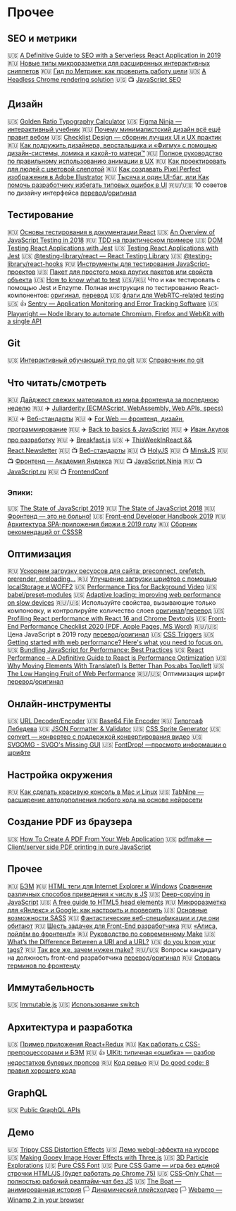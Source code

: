 # Прочее

<!--
🇺🇸 []()
🇷🇺 []()
🏳 []()
🇷🇺/🇺🇸 [перевод]()/[оригинал]()
-->

## SEO и метрики

🇺🇸 [A Definitive Guide to SEO with a Serverless React Application in 2019](https://www.codemochi.com/blog/2019-06-12-guide-to-seo-with-serverless-react)
🇷🇺 [Новые типы микроразметки для расширенных интерактивных сниппетов](https://habr.com/ru/company/promopult/blog/465577/)
🇷🇺 [Гид по Метрике: как проверить работу цели](https://yandex.ru/blog/metrika-club/gid-po-metrike-kak-proverit-rabotu-tseli)
🇺🇸 [A Headless Chrome rendering solution](https://github.com/GoogleChrome/rendertron)
🇺🇸 📺 [JavaScript SEO](https://www.youtube.com/playlist?list=PLKoqnv2vTMUPOalM1zuWDP9OQl851WMM9)

## Дизайн

🇺🇸 [Golden Ratio Typography Calculator](https://grtcalculator.com/)
🇺🇸 [Figma Ninja — интерактивный учебник](https://www.figma.com/c/file/769694576496801916)
🇷🇺 [Почему минималистский дизайн всё ещё правит вебом](https://habr.com/ru/company/nix/blog/268227/)
🇺🇸 [Checklist Design — сборник лучших UI и UX практик](https://www.checklist.design/)
🇷🇺 [Как подружить дизайнера, верстальщика и «Фигму» с помощью дизайн-системы, ломика и какой-то матери™](https://habr.com/ru/post/464115/)
🇷🇺 [Полное руководство по правильному использованию анимации в UX](https://habr.com/ru/post/424383/)
🇷🇺 [Как проектировать для людей с цветовой слепотой](https://habr.com/ru/post/275001/)
🇷🇺 [Как создавать Pixel Perfect изображения в Adobe Illustrator](https://habr.com/ru/post/259723/)
🇷🇺 [Тысяча и один UI-баг, или Как помочь разработчику избегать типовых ошибок в UI](https://habr.com/ru/company/badoo/blog/479970/)
🇷🇺/🇺🇸 10 советов по дизайну интерфейса [перевод](https://habr.com/ru/post/417959/)/[оригинал](https://www.onepixelout.com/design-academy/10-tips-to-designing-forms/)

## Тестирование

🇷🇺 [Основы тестирования в документации React](https://ru.reactjs.org/docs/testing.html)
🇺🇸 [An Overview of JavaScript Testing in 2018](https://medium.com/welldone-software/an-overview-of-javascript-testing-in-2018-f68950900bc3)
🇷🇺 [TDD на практическом примере](https://bespoyasov.ru/ttt-tdd/)
🇺🇸 [DOM Testing React Applications with Jest](https://www.codementor.io/pkodmad/dom-testing-react-application-jest-k4ll4f8sd)
🇺🇸 [Testing React Applications with Jest](https://auth0.com/blog/testing-react-applications-with-jest/)
🇺🇸 [@testing-library/react — React Testing Library](https://testing-library.com/docs/react-testing-library/intro)
🇺🇸 [@testing-library/react-hooks](https://www.npmjs.com/package/@testing-library/react-hooks)
🇷🇺 [Инструменты для тестирования JavaScript-проектов](https://habr.com/ru/company/ruvds/blog/349452/)
🇺🇸 [Пакет для простого мока других пакетов или свойств объекта](https://www.npmjs.com/package/identity-obj-proxy)
🇺🇸 [How to know what to test](https://kentcdodds.com/blog/how-to-know-what-to-test)
🇺🇸/🇷🇺 Что и как тестировать с помощью Jest и Enzyme. Полная инструкция по тестированию React-компонентов: [оригинал](https://djangostars.com/blog/what-and-how-to-test-with-enzyme-and-jest-full-instruction-on-react-component-testing/), [перевод](https://medium.com/devschacht/what-and-how-to-test-with-jest-and-enzyme-full-instruction-on-react-components-testing-d3504f3fbc54)
🇺🇸 [флаги для WebRTC-related testing](https://webrtc.org/testing/)
🇺🇸 👍 [Sentry — Application Monitoring and Error Tracking Software](https://sentry.io/)
🇺🇸 [Playwright — Node library to automate Chromium, Firefox and WebKit with a single API](https://github.com/microsoft/playwright)


## Git

🇺🇸 [Интерактивный обучающий тур по git](https://githowto.com/ru)
🇺🇸 [Справочник по git](https://git-scm.com/book/ru/v2)

## Что читать/смотреть

🇷🇺 [Дайджест свежих материалов из мира фронтенда за последнюю неделю](https://habr.com/ru/search/?target_type=posts&order_by=date&q=%D0%94%D0%B0%D0%B9%D0%B4%D0%B6%D0%B5%D1%81%D1%82+%D1%81%D0%B2%D0%B5%D0%B6%D0%B8%D1%85+%D0%BC%D0%B0%D1%82%D0%B5%D1%80%D0%B8%D0%B0%D0%BB%D0%BE%D0%B2+%D0%B8%D0%B7+%D0%BC%D0%B8%D1%80%D0%B0+%D1%84%D1%80%D0%BE%D0%BD%D1%82%D0%B5%D0%BD%D0%B4%D0%B0+%D0%B7%D0%B0+%D0%BF%D0%BE%D1%81%D0%BB%D0%B5%D0%B4%D0%BD%D1%8E%D1%8E+%D0%BD%D0%B5%D0%B4%D0%B5%D0%BB%D1%8E&flow=)
🇷🇺 ✈️ [Juliarderity (ECMAScript, WebAssembly, Web APIs, specs)](https://t.me/juliarderity)
🇷🇺 ✈️ [Веб-стандарты](https://t.me/webstandards_ru)
🇷🇺 ✈️ [For Web — фронтенд, дизайн, программирование](https://t.me/forwebdev)
🇷🇺 ✈️ [Back to basics & JavaScript](https://t.me/backtobasicsjs)
🇷🇺 ✈️ [Иван Акулов про разработку](https://t.me/iamakulov_channel)
🇷🇺 ✈️ [Breakfast.js](https://t.me/breakfastjs)
🇺🇸 ✈️ [ThisWeekInReact && React.Newsletter](https://t.me/this_week_in_react)
🇷🇺 📺 [Веб-стандарты](https://www.youtube.com/user/wstdays/)
🇷🇺 📺 [HolyJS](https://www.youtube.com/channel/UC2Jwo4Q0s-ucjGseHP8XUSQ)
🇷🇺 📺 [MinskJS](https://www.youtube.com/channel/UClp8fFQIhFWT9uSmFYx41RA/)
🇷🇺 📺 [Фронтенд — Академия Яндекса](https://www.youtube.com/channel/UCMtlICYxr6Dz_PG9_SVqRYQ)
🇷🇺 📺 [JavaScript.Ninja](https://www.youtube.com/channel/UCW9pyonagDWGMCy7V_Kro6g/)
🇷🇺 📺 [JavaScript.ru](https://www.youtube.com/user/iliakan/)
🇷🇺 📺 [FrontendConf](https://www.youtube.com/channel/UCGQRn0aTnJK-zHFAdT9Nm1A/videos)

### Эпики:

🇺🇸 [The State of JavaScript 2019](https://2019.stateofjs.com/)
🇷🇺 [The State of JavaScript 2018](https://2018.stateofjs.com/ru/)
🇷🇺 [Фронтенд — это не больно!](https://bespoyasov.ru/front-not-pain/)
🇺🇸 [Front-end Developer Handbook 2019](https://frontendmasters.com/books/front-end-handbook/2019/#6.36)
🇷🇺 [Архитектура SPA-приложения биржи в 2019 году](https://habr.com/ru/post/450360/)
🇷🇺 [Сборник рекомендаций от CSSSR](https://github.com/CSSSR/sputnik)

## Оптимизация

🇷🇺 [Ускоряем загрузку ресурсов для сайта: preconnect, prefetch, prerender, preloading…](https://ymatuhin.ru/front-end/html5-link-prefetch/)
🇷🇺 [Улучшение загрузки шрифтов c помощью localStorage и WOFF2](https://htmlacademy.ru/blog/useful/css/better-webfont-loading-with-localstorage-and-woff2)
🇺🇸 [Performance Tips for Background Video](https://calendar.perfplanet.com/2019/performance-tips-for-background-video/)
🇺🇸 [babel/preset-modules](https://github.com/babel/preset-modules)
🇺🇸 [Adaptive loading: improving web performance on slow devices](https://web.dev/adaptive-loading-cds-2019/)
🇷🇺/🇺🇸 Используйте свойства, вызывающие только компоновку, и контролируйте количество слоев [оригинал](https://developers.google.com/web/fundamentals/performance/rendering/stick-to-compositor-only-properties-and-manage-layer-count)/[перевод](https://developers.google.com/web/fundamentals/performance/rendering/stick-to-compositor-only-properties-and-manage-layer-count?hl=ru)
🇺🇸 [Profiling React performance with React 16 and Chrome Devtools](https://building.calibreapp.com/debugging-react-performance-with-react-16-and-chrome-devtools-c90698a522ad)
🇺🇸 [Front-End Performance Checklist 2020 (PDF, Apple Pages, MS Word)](https://www.smashingmagazine.com/2020/01/front-end-performance-checklist-2020-pdf-pages/)
🇷🇺/🇺🇸 Цена JavaScript в 2019 году [перевод](https://habr.com/ru/company/ruvds/blog/459296/)/[оригинал](https://v8.dev/blog/cost-of-javascript-2019)
🇺🇸 [CSS Triggers](https://csstriggers.com/)
🇺🇸 [Getting started with web performance? Here's what you need to focus on.](https://speedcurve.com/blog/getting-started-web-performance/)
🇺🇸 [Bundling JavaScript for Performance: Best Practices](https://calendar.perfplanet.com/2019/bundling-javascript-for-performance-best-practices/)
🇺🇸 [React Performance – A Definitive Guide to React js Performance Optimization](https://www.simform.com/react-performance/)
🇺🇸 [Why Moving Elements With Translate() Is Better Than Pos:abs Top/left](https://www.paulirish.com/2012/why-moving-elements-with-translate-is-better-than-posabs-topleft/)
🇺🇸 [The Low Hanging Fruit of Web Performance](https://mediatemple.net/blog/tips/low-hanging-fruit-web-performance/)
🇷🇺/🇺🇸 Оптимизация шрифт [перевод](https://developers.google.com/web/fundamentals/performance/optimizing-content-efficiency/webfont-optimization?hl=ru)/[оригинал](https://developers.google.com/web/fundamentals/performance/optimizing-content-efficiency/webfont-optimization?hl=en)

## Онлайн-инструменты

🇺🇸 [URL Decoder/Encoder](https://meyerweb.com/eric/tools/dencoder/)
🇺🇸 [Base64 File Encoder](http://jpillora.com/base64-encoder/)
🇷🇺 [Типограф Лебедева](https://www.artlebedev.ru/typograf/)
🇺🇸 [JSON Formatter & Validator](https://jsonformatter.curiousconcept.com/ )
🇺🇸 [CSS Sprite Generator](https://instantsprite.com/)
🇺🇸 [convert — конвертер с поддержкой конвертирования видео](https://cloudconvert.com/)
🇺🇸 [SVGOMG - SVGO's Missing GUI](https://jakearchibald.github.io/svgomg/)
🇺🇸 [FontDrop! —просмотр информации о шрифте](https://fontdrop.info/)

## Настройка окружения

🇷🇺 [Как сделать красивую консоль в Mac и Linux](https://htmlacademy.ru/blog/useful/programming/how-to-make-a-beautiful-console-for-mac-and-linux)
🇺🇸 [TabNine — расширение автодополнения любого кода на основе нейросети](https://tabnine.com/)

## Создание PDF из браузера

🇺🇸 [How To Create A PDF From Your Web Application](https://www.smashingmagazine.com/2019/06/create-pdf-web-application/)
🇺🇸 [pdfmake — Client/server side PDF printing in pure JavaScript](http://pdfmake.org)

## Прочее

🇷🇺 [БЭМ](https://ru.bem.info/methodology/key-concepts/)
🇷🇺 [HTML теги для Internet Explorer и Windows](https://snipp.ru/view/162#link-msapplication-tap-highlight)
[Сравнение различных способов приведения к числу в JS](https://i.stack.imgur.com/dzin3.png)
🇺🇸 [Deep-copying in JavaScript](https://dassur.ma/things/deep-copy/)
🇺🇸 [A free guide to HTML5 head elements](https://htmlhead.dev/)
🇷🇺 [Микроразметка для «Яндекс» и Google: как настроить и проверить](https://www.uplab.ru/blog/the-data-markup-for-yandex-and-google-how-to-configure-and-test/)
🇺🇸 [Основные возможности SASS](https://sass-lang.com/guide)
🇷🇺 [Фантастические веб-спецификации и где они обитают](https://css-live.ru/css/fantasticheskie-veb-specifikacii-i-gde-oni-obitayut.html)
🇷🇺 [Шесть задачек для Front-End разработчика](https://habr.com/ru/company/edison/blog/473894/)
🇷🇺 [«Алиса, пойдём во фронтенд!»](https://habr.com/ru/company/oleg-bunin/blog/468545/)
🇷🇺 [Руководство по современному Make](https://ru.makefile.site/)
🇺🇸 [What’s the Difference Between a URI and a URL?](https://danielmiessler.com/study/difference-between-uri-url/)
🇺🇸 [do you know your tags?](https://tags.isthe.link/)
🇷🇺 [Так все же, зачем нужен make?](https://habr.com/ru/post/477656/)
🇷🇺/🇺🇸 Вопросы кандидату на должность front-end разработчика [перевод](https://h5bp.org/Front-end-Developer-Interview-Questions/translations/russian/)/[оригинал](https://h5bp.org/Front-end-Developer-Interview-Questions/)
🇷🇺 [Словарь терминов по фронтенду](https://github.com/web-standards-ru/dictionary/blob/master/dictionary.md)

## Иммутабельность

🇺🇸 [Immutable.js](https://facebook.github.io/immutable-js/)
🇺🇸 [Использование switch](https://hackernoon.com/rethinking-javascript-eliminate-the-switch-statement-for-better-code-5c81c044716d)

## Архитектура и разработка

🇺🇸 [Пример приложения React+Redux](https://github.com/reactjs/redux/tree/master/examples/shopping-cart/src)
🇷🇺 [Как работать с CSS-препроцессорами и БЭМ](https://nicothin.pro/idiomatic-pre-CSS/)
🇷🇺 👍 [UIKit: типичная «ошибка» — разбор недостатков булевых пропсов](https://medium.com/@ibnRubaXa/uikit-%D1%82%D0%B8%D0%BF%D0%B8%D1%87%D0%BD%D0%B0%D1%8F-%D0%BE%D1%88%D0%B8%D0%B1%D0%BA%D0%B0-33702309cec4?)
🇷🇺 [Код ревью](https://slonoed.net/ru/code-review/)
🇷🇺 [Do good code: 8 правил хорошего кода](https://habr.com/ru/company/geekbrains/blog/270001/)

## GraphQL

🇺🇸 [Public GraphQL APIs](https://github.com/APIs-guru/graphql-apis)

## Демо

🇺🇸 [Trippy CSS Distortion Effects](https://1stwebdesigner.com/trippy-css-distortion-effects/)
🇺🇸 [Демо webgl-эффекта на курсоре](https://domenicobrz.github.io/webgl/index.html) 
🇺🇸 [Making Gooey Image Hover Effects with Three.js](https://tympanus.net/codrops/2019/10/23/making-gooey-image-hover-effects-with-three-js/)
🇺🇸 [3D Particle Explorations](https://github.com/jackrugile/3d-particle-explorations)
🇺🇸 [Pure CSS Font](https://github.com/cyanharlow/PureCSS-Font)
🇺🇸 [Pure CSS Game — игра без единой строчки HTML/JS (будет работать до Chrome 75)](http://selenit.freeoda.com/experiments/nohtml/1/)
🇺🇸 [CSS-Only Chat — полностью рабочий реалтайм-чат без JS](https://github.com/kkuchta/css-only-chat)
🇺🇸 [The Boat — анимированная история](http://www.sbs.com.au/theboat/)
🏳 [Динамический плейсхолдер](https://codepen.io/joelewis/pen/ePOrmV/)
🏳 [Webamp — Winamp 2 in your browser](https://webamp.org/)


